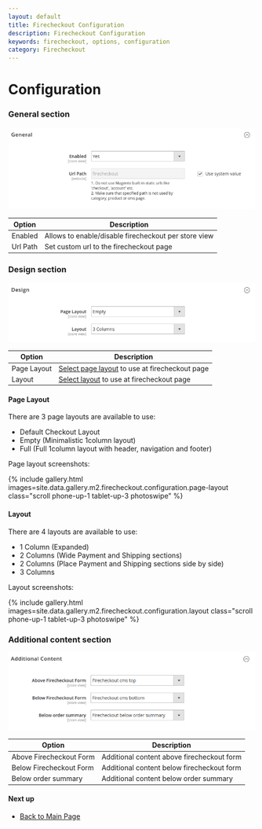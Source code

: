 ```yaml
---
layout: default
title: Firecheckout Configuration
description: Firecheckout Configuration
keywords: firecheckout, options, configuration
category: Firecheckout
---
```


# Configuration

### General section

![General section](/images/m2/firecheckout/configuration/general.png)

Option      | Description
------------|------------
Enabled     | Allows to enable/disable firecheckout per store view
Url Path    | Set custom url to the firecheckout page

### Design section

![Design section](/images/m2/firecheckout/configuration/design.png)

Option      | Description
------------|------------
Page Layout | [Select page layout](#page-layout) to use at firecheckout page
Layout      | [Select layout](#layout) to use at firecheckout page

#### Page Layout

There are 3 page layouts are available to use:

 -  Default Checkout Layout
 -  Empty (Minimalistic 1column layout)
 -  Full (Full 1column layout with header, navigation and footer)

Page layout screenshots:

{% include gallery.html images=site.data.gallery.m2.firecheckout.configuration.page-layout class="scroll phone-up-1 tablet-up-3 photoswipe" %}

#### Layout

There are 4 layouts are available to use:

 -  1 Column (Expanded)
 -  2 Columns (Wide Payment and Shipping sections)
 -  2 Columns (Place Payment and Shipping sections side by side)
 -  3 Columns

Layout screenshots:

{% include gallery.html images=site.data.gallery.m2.firecheckout.configuration.layout class="scroll phone-up-1 tablet-up-3 photoswipe" %}

### Additional content section

![Additional content section](/images/m2/firecheckout/configuration/additional-content.png)

Option                  | Description
------------------------|------------
Above Firecheckout Form | Additional content above firecheckout form
Below Firecheckout Form | Additional content below firecheckout form
Below order summary     | Additional content below order summary

#### Next up

 -  [Back to Main Page](../)
